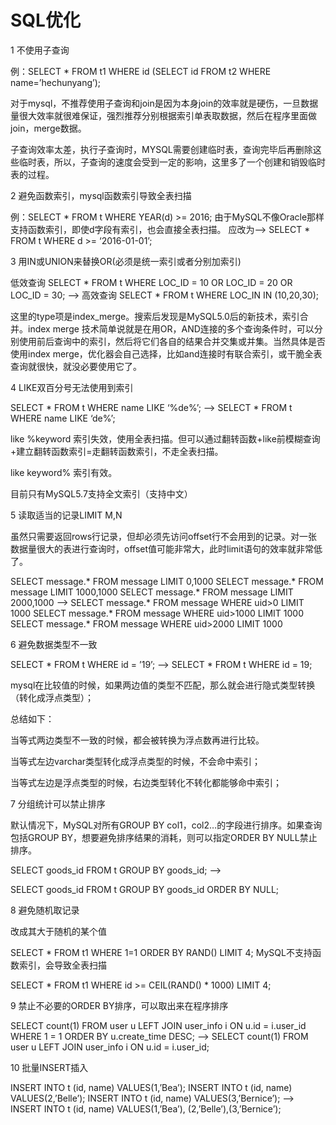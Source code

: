 # SQL优化

1 不使用子查询

例：SELECT * FROM t1 WHERE id (SELECT id FROM t2 WHERE name=’hechunyang’);

对于mysql，不推荐使用子查询和join是因为本身join的效率就是硬伤，一旦数据量很大效率就很难保证，强烈推荐分别根据索引单表取数据，然后在程序里面做join，merge数据。

子查询效率太差，执行子查询时，MYSQL需要创建临时表，查询完毕后再删除这些临时表，所以，子查询的速度会受到一定的影响，这里多了一个创建和销毁临时表的过程。

2 避免函数索引，mysql函数索引导致全表扫描

例：SELECT * FROM t WHERE YEAR(d) >= 2016;
由于MySQL不像Oracle那样支持函数索引，即使d字段有索引，也会直接全表扫描。
应改为—–>
SELECT * FROM t WHERE d >= ‘2016-01-01’;

3 用IN或UNION来替换OR(必须是统一索引或者分别加索引)

低效查询
SELECT * FROM t WHERE LOC_ID = 10 OR LOC_ID = 20 OR LOC_ID = 30;
—–>
高效查询
SELECT * FROM t WHERE LOC_IN IN (10,20,30);

这里的type项是index_merge。搜索后发现是MySQL5.0后的新技术，索引合并。index merge 技术简单说就是在用OR，AND连接的多个查询条件时，可以分别使用前后查询中的索引，然后将它们各自的结果合并交集或并集。当然具体是否使用index merge，优化器会自己选择，比如and连接时有联合索引，或干脆全表查询就很快，就没必要使用它了。


4 LIKE双百分号无法使用到索引

SELECT * FROM t WHERE name LIKE ‘%de%’;
—–>
SELECT * FROM t WHERE name LIKE ‘de%’;

like %keyword    索引失效，使用全表扫描。但可以通过翻转函数+like前模糊查询+建立翻转函数索引=走翻转函数索引，不走全表扫描。

like keyword%    索引有效。

目前只有MySQL5.7支持全文索引（支持中文）

5 读取适当的记录LIMIT M,N

虽然只需要返回rows行记录，但却必须先访问offset行不会用到的记录。对一张数据量很大的表进行查询时，offset值可能非常大，此时limit语句的效率就非常低了。

SELECT message.* FROM message LIMIT 0,1000
SELECT message.* FROM message LIMIT 1000,1000
SELECT message.* FROM message LIMIT 2000,1000
—–>
SELECT message.* FROM message WHERE uid>0 LIMIT 1000
SELECT message.* FROM message WHERE uid>1000 LIMIT 1000
SELECT message.* FROM message WHERE uid>2000 LIMIT 1000

6 避免数据类型不一致

SELECT * FROM t WHERE id = ’19’;
—–>
SELECT * FROM t WHERE id = 19;

mysql在比较值的时候，如果两边值的类型不匹配，那么就会进行隐式类型转换（转化成浮点类型）；

总结如下：

当等式两边类型不一致的时候，都会被转换为浮点数再进行比较。

当等式左边varchar类型转化成浮点类型的时候，不会命中索引；

当等式左边是浮点类型的时候，右边类型转化不转化都能够命中索引；

7 分组统计可以禁止排序

默认情况下，MySQL对所有GROUP BY col1，col2…的字段进行排序。如果查询包括GROUP BY，想要避免排序结果的消耗，则可以指定ORDER BY NULL禁止排序。

SELECT goods_id FROM t GROUP BY goods_id;
—–>

SELECT goods_id FROM t GROUP BY goods_id ORDER BY NULL;

8 避免随机取记录

改成其大于随机的某个值

SELECT * FROM t1 WHERE 1=1 ORDER BY RAND() LIMIT 4;
MySQL不支持函数索引，会导致全表扫描

SELECT * FROM t1 WHERE id >= CEIL(RAND() * 1000) LIMIT 4;

9 禁止不必要的ORDER BY排序，可以取出来在程序排序

SELECT count(1) FROM user u LEFT JOIN user_info i ON u.id = i.user_id WHERE 1 = 1 ORDER BY u.create_time DESC;
—–>
SELECT count(1) FROM user u LEFT JOIN user_info i ON u.id = i.user_id;

10 批量INSERT插入

INSERT INTO t (id, name) VALUES(1,’Bea’);
INSERT INTO t (id, name) VALUES(2,’Belle’);
INSERT INTO t (id, name) VALUES(3,’Bernice’);
—–>
INSERT INTO t (id, name) VALUES(1,’Bea’), (2,’Belle’),(3,’Bernice’);
